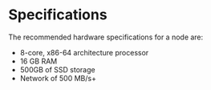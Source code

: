 # Specifications

The recommended hardware specifications for a node are:

- 8-core, x86-64 architecture processor
- 16 GB RAM
- 500GB of SSD storage
- Network of 500 MB/s+
